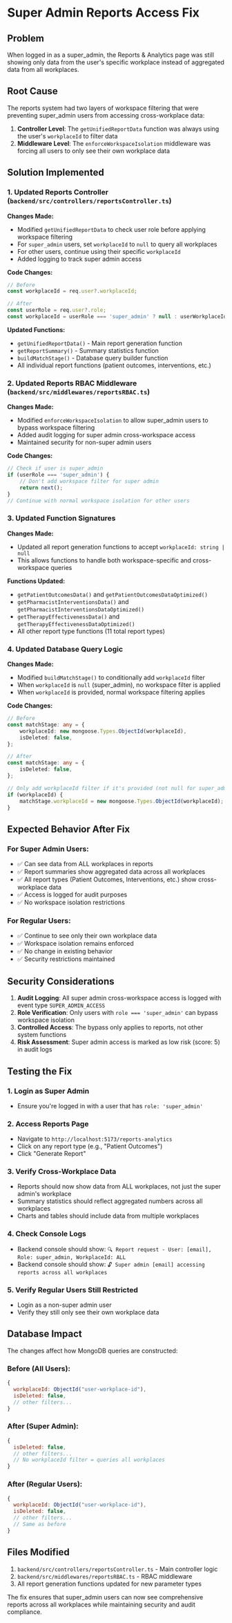 # Super Admin Reports Access Fix

## Problem
When logged in as a super_admin, the Reports & Analytics page was still showing only data from the user's specific workplace instead of aggregated data from all workplaces.

## Root Cause
The reports system had two layers of workspace filtering that were preventing super_admin users from accessing cross-workplace data:

1. **Controller Level**: The `getUnifiedReportData` function was always using the user's `workplaceId` to filter data
2. **Middleware Level**: The `enforceWorkspaceIsolation` middleware was forcing all users to only see their own workplace data

## Solution Implemented

### 1. Updated Reports Controller (`backend/src/controllers/reportsController.ts`)

**Changes Made:**
- Modified `getUnifiedReportData` to check user role before applying workspace filtering
- For `super_admin` users, set `workplaceId` to `null` to query all workplaces
- For other users, continue using their specific `workplaceId`
- Added logging to track super admin access

**Code Changes:**
```typescript
// Before
const workplaceId = req.user?.workplaceId;

// After  
const userRole = req.user?.role;
const workplaceId = userRole === 'super_admin' ? null : userWorkplaceId?.toString() || '';
```

**Updated Functions:**
- `getUnifiedReportData()` - Main report generation function
- `getReportSummary()` - Summary statistics function
- `buildMatchStage()` - Database query builder function
- All individual report functions (patient outcomes, interventions, etc.)

### 2. Updated Reports RBAC Middleware (`backend/src/middlewares/reportsRBAC.ts`)

**Changes Made:**
- Modified `enforceWorkspaceIsolation` to allow super_admin users to bypass workspace filtering
- Added audit logging for super admin cross-workspace access
- Maintained security for non-super admin users

**Code Changes:**
```typescript
// Check if user is super_admin
if (userRole === 'super_admin') {
    // Don't add workspace filter for super admin
    return next();
}
// Continue with normal workspace isolation for other users
```

### 3. Updated Function Signatures

**Changes Made:**
- Updated all report generation functions to accept `workplaceId: string | null`
- This allows functions to handle both workspace-specific and cross-workspace queries

**Functions Updated:**
- `getPatientOutcomesData()` and `getPatientOutcomesDataOptimized()`
- `getPharmacistInterventionsData()` and `getPharmacistInterventionsDataOptimized()`
- `getTherapyEffectivenessData()` and `getTherapyEffectivenessDataOptimized()`
- All other report type functions (11 total report types)

### 4. Updated Database Query Logic

**Changes Made:**
- Modified `buildMatchStage()` to conditionally add `workplaceId` filter
- When `workplaceId` is `null` (super_admin), no workspace filter is applied
- When `workplaceId` is provided, normal workspace filtering applies

**Code Changes:**
```typescript
// Before
const matchStage: any = {
    workplaceId: new mongoose.Types.ObjectId(workplaceId),
    isDeleted: false,
};

// After
const matchStage: any = {
    isDeleted: false,
};

// Only add workplaceId filter if it's provided (not null for super_admin)
if (workplaceId) {
    matchStage.workplaceId = new mongoose.Types.ObjectId(workplaceId);
}
```

## Expected Behavior After Fix

### For Super Admin Users:
- ✅ Can see data from ALL workplaces in reports
- ✅ Report summaries show aggregated data across all workplaces
- ✅ All report types (Patient Outcomes, Interventions, etc.) show cross-workplace data
- ✅ Access is logged for audit purposes
- ✅ No workspace isolation restrictions

### For Regular Users:
- ✅ Continue to see only their own workplace data
- ✅ Workspace isolation remains enforced
- ✅ No change in existing behavior
- ✅ Security restrictions maintained

## Security Considerations

1. **Audit Logging**: All super admin cross-workspace access is logged with event type `SUPER_ADMIN_ACCESS`
2. **Role Verification**: Only users with `role === 'super_admin'` can bypass workspace isolation
3. **Controlled Access**: The bypass only applies to reports, not other system functions
4. **Risk Assessment**: Super admin access is marked as low risk (score: 5) in audit logs

## Testing the Fix

### 1. Login as Super Admin
- Ensure you're logged in with a user that has `role: 'super_admin'`

### 2. Access Reports Page
- Navigate to `http://localhost:5173/reports-analytics`
- Click on any report type (e.g., "Patient Outcomes")
- Click "Generate Report"

### 3. Verify Cross-Workplace Data
- Reports should now show data from ALL workplaces, not just the super admin's workplace
- Summary statistics should reflect aggregated numbers across all workplaces
- Charts and tables should include data from multiple workplaces

### 4. Check Console Logs
- Backend console should show: `🔍 Report request - User: [email], Role: super_admin, WorkplaceId: ALL`
- Backend console should show: `🔓 Super admin [email] accessing reports across all workplaces`

### 5. Verify Regular Users Still Restricted
- Login as a non-super admin user
- Verify they still only see their own workplace data

## Database Impact

The changes affect how MongoDB queries are constructed:

### Before (All Users):
```javascript
{
  workplaceId: ObjectId("user-workplace-id"),
  isDeleted: false,
  // other filters...
}
```

### After (Super Admin):
```javascript
{
  isDeleted: false,
  // other filters...
  // No workplaceId filter = queries all workplaces
}
```

### After (Regular Users):
```javascript
{
  workplaceId: ObjectId("user-workplace-id"),
  isDeleted: false,
  // other filters...
  // Same as before
}
```

## Files Modified

1. `backend/src/controllers/reportsController.ts` - Main controller logic
2. `backend/src/middlewares/reportsRBAC.ts` - RBAC middleware
3. All report generation functions updated for new parameter types

The fix ensures that super_admin users can now see comprehensive reports across all workplaces while maintaining security and audit compliance.